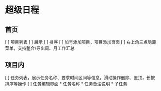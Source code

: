 # 超级日程
## 首页
[ ] 项目列表
  [ ] 展示
  [ ] 排序
[ ] 加号添加项目，项目添加页面
[ ] 右上角三点隐藏菜单，支持整合/导出周、月工作汇总
## 项目内
[ ] 任务列表，展示任务名称、要求时间区间等信息，滑动操作删除、置顶，长按排序等操作
	[ ] 任务编辑界面
		* 任务名称
		* 任务备注说明
		* 子任务
